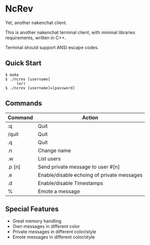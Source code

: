 # NcRev
Yet, another nakenchat client.

This is another nakenchat terminal client, with minimal libraries requirements, written in C++.

Terminal should support ANSI escape codes.

## Quick Start

```console
$ make
$ ./ncrev [username]
     (or)
$ ./ncrev [username]=[password]
```

## Commands

| Command | Action                                     |
|---------|--------------------------------------------|
| :q      | Quit                                       |
| /quit   | Quit                                       |
| .q      | Quit                                       |
| .n      | Change name                                |
| .w      | List users                                 |
| .p [n]  | Send private message to user #[n]          |
| .e      | Enable/disable echoing of private messages |
| .d      | Enable/disable Timestamps                  |
| %       | Emote a message                            |


## Special Features

- Great memory handling
- Own messages in different color
- Private messages in different color/style
- Emote messages in different color/style
